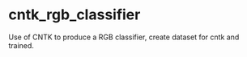 # cntk_rgb_classifier
Use of CNTK to produce a RGB  classifier, create dataset for cntk and trained.
